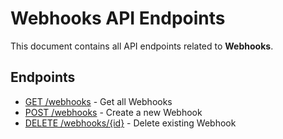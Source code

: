 # Webhooks API Endpoints

This document contains all API endpoints related to **Webhooks**.

## Endpoints

- [GET /webhooks](./getwebhooks.md) - Get all Webhooks
- [POST /webhooks](./addwebhook.md) - Create a new Webhook
- [DELETE /webhooks/{id}](./deletewebhook.md) - Delete existing Webhook